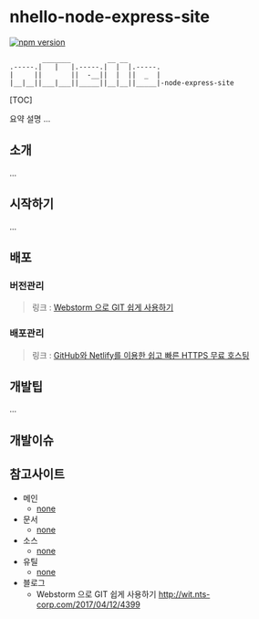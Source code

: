 # nhello-node-express-site

[![npm version](https://badge.fury.io/js/nmagma-node.svg)](https://badge.fury.io/js/nmagma-node)

```
        _______         __ __
.-----.|   |   |.-----.|  |  |.-----.
|     ||       ||  -__||  |  ||  _  |
|__|__||___|___||_____||__|__||_____|-node-express-site
```



[TOC]

요약 설명 ...



## 소개

...


## 시작하기

...


## 배포

### 버전관리

> 링크 : [Webstorm 으로 GIT 쉽게 사용하기](http://wit.nts-corp.com/2017/04/12/4399)



### 배포관리

> 링크 : [GitHub와 Netlify를 이용한 쉽고 빠른 HTTPS 무료 호스팅](https://heropy.blog/2018/01/10/netlify/)



## 개발팁

...



## 개발이슈





## 참고사이트

- 메인
  - [none](http://about)
- 문서
  - [none](http://about)
- 소스
  - [none](http://about)
- 유틸
  - [none](http://about)
- 블로그
  - Webstorm 으로 GIT 쉽게 사용하기
    http://wit.nts-corp.com/2017/04/12/4399
